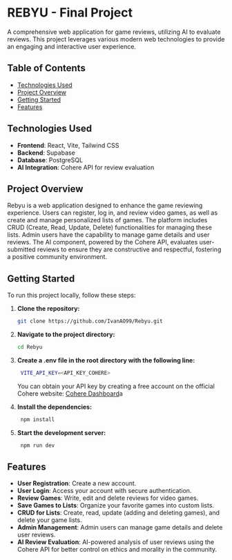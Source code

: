 # REBYU - Final Project

A comprehensive web application for game reviews, utilizing AI to evaluate reviews. This project leverages various modern web technologies to provide an engaging and interactive user experience.

## Table of Contents
- [Technologies Used](#technologies-used)
- [Project Overview](#project-overview)
- [Getting Started](#getting-started)
- [Features](#features)

## Technologies Used
- **Frontend**: React, Vite, Tailwind CSS
- **Backend**: Supabase
- **Database**: PostgreSQL
- **AI Integration**: Cohere API for review evaluation

## Project Overview
Rebyu is a web application designed to enhance the game reviewing experience. Users can register, log in, and review video games, as well as create and manage personalized lists of games. The platform includes CRUD (Create, Read, Update, Delete) functionalities for managing these lists. Admin users have the capability to manage game details and user reviews. The AI component, powered by the Cohere API, evaluates user-submitted reviews to ensure they are constructive and respectful, fostering a positive community environment.

## Getting Started
To run this project locally, follow these steps:

1. **Clone the repository:**
   ```bash
   git clone https://github.com/IvanAO99/Rebyu.git
   ```

2. **Navigate to the project directory:**
   ```bash
   cd Rebyu
    ```

3. **Create a .env file in the root directory with the following line:**
   ```bash
    VITE_API_KEY=<API_KEY_COHERE>
    ```
    You can obtain your API key by creating a free account on the official Cohere website: [Cohere Dashboard](https://dashboard.cohere.com/)a


4. **Install the dependencies:**
   ```bash
    npm install
    ```

    
5. **Start the development server:**
   ```bash
    npm run dev
    ```

## Features
- **User Registration**: Create a new account.
- **User Login**: Access your account with secure authentication.
- **Review Games**: Write, edit and delete reviews for video games.
- **Save Games to Lists**: Organize your favorite games into custom lists.
- **CRUD for Lists**: Create, read, update (adding and deleting games), and delete your game lists.
- **Admin Management**: Admin users can manage game details and delete user reviews.
- **AI Review Evaluation**: AI-powered analysis of user reviews using the Cohere API for better control on ethics and morality in the community.

